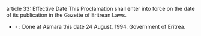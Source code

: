 article 33: Effective Date
This Proclamation shall enter into force on the date of its publication in the Gazette of Eritrean Laws. 
<ul>
			<li> - : Done at Asmara this date 24 August, 1994.
Government of Eritrea.<ul>
			</ul></li></ul>